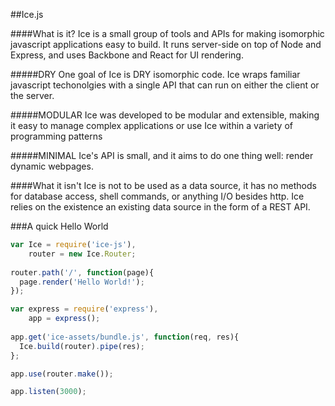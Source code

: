 ##Ice.js

####What is it?
Ice is a small group of tools and APIs for making isomorphic javascript applications easy to build.
It runs server-side on top of Node and Express, and uses Backbone and React for UI rendering.

#####DRY
One goal of Ice is DRY isomorphic code. Ice wraps familiar javascript techonolgies with a single API that can run on either the client or the server.

#####MODULAR
Ice was developed to be modular and extensible, making it easy to manage complex applications or use Ice within a variety of programming patterns 

#####MINIMAL
Ice's API is small, and it aims to do one thing well: render dynamic webpages.

####What it isn't
Ice is not to be used as a data source, it has no methods for database access, shell commands, or anything I/O besides http. Ice relies on the existence an existing data source in the form of a REST API.


###A quick Hello World
```javascript
var Ice = require('ice-js'),
    router = new Ice.Router;
    
router.path('/', function(page){
  page.render('Hello World!');
});

var express = require('express'),
    app = express();
    
app.get('ice-assets/bundle.js', function(req, res){
  Ice.build(router).pipe(res);
};

app.use(router.make());

app.listen(3000);
```
